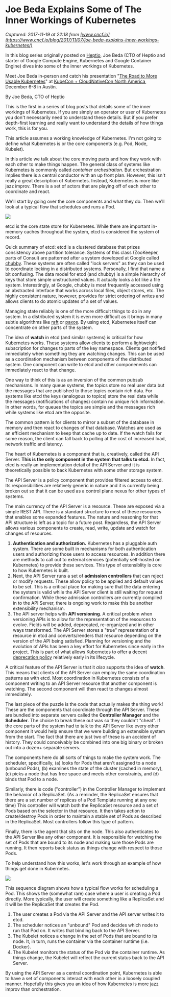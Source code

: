 # Joe Beda Explains Some of The Inner Workings of Kubernetes

_Captured: 2017-11-19 at 22:18 from [www.cncf.io](https://www.cncf.io/blog/2017/11/07/joe-beda-explains-inner-workings-kubernetes/)_

In this blog series originally posted on [Heptio](https://blog.heptio.com/core-kubernetes-jazz-improv-over-orchestration-a7903ea92ca), Joe Beda (CTO of Heptio and starter of Google Compute Engine, Kubernetes and Google Container Engine) dives into some of the inner workings of Kubernetes.

Meet Joe Beda in-person and catch his presentation "[The Road to More Usable Kubernetes](http://sched.co/CU8L)" at [KubeCon + CloudNativeCon North America](http://events.linuxfoundation.org/events/kubecon-and-cloudnativecon-north-america/attend/register), December 6-8 in Austin.

By Joe Beda, CTO of Heptio

This is the first in a series of blog posts that details some of the inner workings of Kubernetes. If you are simply an operator or user of Kubernetes you don't necessarily need to understand these details. But if you prefer depth-first learning and really want to understand the details of how things work, this is for you.

This article assumes a working knowledge of Kubernetes. I'm not going to define what Kubernetes is or the core components (e.g. Pod, Node, Kubelet).

In this article we talk about the core moving parts and how they work with each other to make things happen. The general class of systems like Kubernetes is commonly called _container orchestration_. But orchestration implies there is a central conductor with an up front plan. However, this isn't really a great description of Kubernetes. Instead, Kubernetes is more like jazz improv. There is a set of actors that are playing off of each other to coordinate and react.

We'll start by going over the core components and what they do. Then we'll look at a typical flow that schedules and runs a Pod.

![](https://cdn-images-1.medium.com/max/1600/1*S005AgJ66RndcSACBW1NeQ.png)

etcd is the core state store for Kubernetes. While there are important in-memory caches throughout the system, etcd is considered the system of record.

Quick summary of etcd: etcd is a clustered database that prizes consistency above partition tolerance. Systems of this class (ZooKeeper, parts of Consul) are patterned after a system developed at Google called [chubby](https://research.google.com/archive/chubby.html). These systems are often called "lock servers" as they can be used to coordinate locking in a distributed systems. Personally, I find that name a bit confusing. The data model for etcd (and chubby) is a simple hierarchy of keys that store simple unstructured values. It actually looks a lot like a file system. Interestingly, at Google, chubby is most frequently accessed using an abstracted interface that works across local files, object stores, etc. The highly consistent nature, however, provides for strict ordering of writes and allows clients to do atomic updates of a set of values.

Managing state reliably is one of the more difficult things to do in any system. In a distributed system it is even more difficult as it brings in many subtle algorithms like [raft](https://en.wikipedia.org/wiki/Raft_%28computer_science%29) or [paxos](https://en.wikipedia.org/wiki/Paxos_%28computer_science%29). By using etcd, Kubernetes itself can concentrate on other parts of the system.

The idea of **watch** in etcd (and similar systems) is critical for how Kubernetes works. These systems allow clients to perform a lightweight subscription for changes to parts of the key namespace. Clients get notified immediately when something they are watching changes. This can be used as a coordination mechanism between components of the distributed system. One component can write to etcd and other componenents can immediately react to that change.

One way to think of this is as an inversion of the common pubsub mechanisms. In many queue systems, the topics store no real user data but the messages that are published to those topics contain rich data. For systems like etcd the keys (analogous to topics) store the real data while the messages (notifications of changes) contain no unique rich information. In other words, for queues the topics are simple and the messages rich while systems like etcd are the opposite.

The common pattern is for clients to mirror a subset of the database in memory and then react to changes of that database. Watches are used as an efficient mechanism to keep that cache up to date. If the watch fails for some reason, the client can fall back to polling at the cost of increased load, network traffic and latency.

The heart of Kubernetes is a component that is, creatively, called the API Server. **This is the only component in the system that talks to etcd.** In fact, etcd is really an implementation detail of the API Server and it is theoretically possible to back Kubernetes with some other storage system.

The API Server is a policy component that provides filtered access to etcd. Its responsibilities are relatively generic in nature and it is currently being broken out so that it can be used as a control plane nexus for other types of systems.

The main currency of the API Server is a resource. These are exposed via a simple REST API. There is a standard structure to most of these resources that enables some expanded features. The nature and reasoning for that API structure is left as a topic for a future post. Regardless, the API Server allows various components to create, read, write, update and watch for changes of resources.

  1. **Authentication and authorization.** Kubernetes has a pluggable auth system. There are some built in mechanisms for both authentication users and authorizing those users to access resources. In addition there are methods to call out to external services (potentially self-hosted on Kubernetes) to provide these services. This type of extensiblity is core to how Kubernetes is built.
  2. Next, the API Server runs a set of **admission controllers** that can reject or modify requests. These allow policy to be applied and default values to be set. This is a critical place for making sure that the data entering the system is valid while the API Server client is still waiting for request confirmation. While these admission controllers are currently compiled in to the API Server, there is ongoing work to make this be another extensibility mechanism.
  3. The API server helps with **API versioning**. A critical problem when versioning APIs is to allow for the representation of the resources to evolve. Fields will be added, deprecated, re-organized and in other ways transformed. The API Server stores a "true" representation of a resource in etcd and converts/renders that resource depending on the version of the API being satisfied. Planning for versioning and the evolution of APIs has been a key effort for Kubernetes since early in the project. This is part of what allows Kubernetes to offer a decent [deprecation policy](https://kubernetes.io/docs/reference/deprecation-policy/) relatively early in its lifecycle.

A critical feature of the API Server is that it _also_ supports the idea of **watch**. This means that clients of the API Server can employ the same coordination patterns as with etcd. Most coordination in Kubernetes consists of a component writing to an API Server resource that another component is watching. The second component will then react to changes almost immediately.

The last piece of the puzzle is the code that actually makes the thing work! These are the components that coordinate through the API Server. These are bundled into separate servers called the **Controller Manager** and the **Scheduler**. The choice to break these out was so they couldn't "cheat". If the core parts of the system had to talk to the API Server like every other component it would help ensure that we were building an extensible system from the start. The fact that there are just two of these is an accident of history. They could conceivably be combined into one big binary or broken out into a dozen+ separate servers.

The components here do all sorts of things to make the system work. The scheduler, specifically, (a) looks for Pods that aren't assigned to a node (unbound Pods), (b) examines the state of the cluster (cached in memory), (c) picks a node that has free space and meets other constraints, and (d) binds that Pod to a node.

Similarly, there is code ("controller") in the Controller Manager to implement the behavior of a ReplicaSet. (As a reminder, the ReplicaSet ensures that there are a set number of replicas of a Pod Template running at any one time) This controller will watch both the ReplicaSet resource and a set of Pods based on the selector in that resource. It then takes action to create/destroy Pods in order to maintain a stable set of Pods as described in the ReplicaSet. Most controllers follow this type of pattern.

Finally, there is the agent that sits on the node. This also authenticates to the API Server like any other component. It is responsible for watching the set of Pods that are bound to its node and making sure those Pods are running. It then reports back status as things change with respect to those Pods.

To help understand how this works, let's work through an example of how things get done in Kubernetes.

![](https://cdn-images-1.medium.com/max/1600/1*WDJmiyarVfcsDp6X1-lLFQ.png)

This sequence diagram shows how a typical flow works for scheduling a Pod. This shows the (somewhat rare) case where a user is creating a Pod directly. More typically, the user will create something like a ReplicaSet and it will be the ReplicaSet that creates the Pod.

  1. The user creates a Pod via the API Server and the API server writes it to etcd.
  2. The scheduler notices an "unbound" Pod and decides which node to run that Pod on. It writes that binding back to the API Server.
  3. The Kubelet notices a change in the set of Pods that are bound to its node. It, in turn, runs the container via the container runtime (i.e. Docker).
  4. The Kubelet monitors the status of the Pod via the container runtime. As things change, the Kubelet will reflect the current status back to the API Server.

By using the API Server as a central coordination point, Kubernetes is able to have a set of components interact with each other in a loosely coupled manner. Hopefully this gives you an idea of how Kubernetes is more jazz improv than orchestration.

